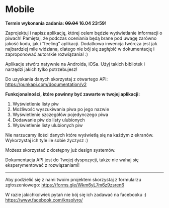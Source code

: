 # Mobile

**Termin wykonania zadania: ~~09.04~~ 16.04 23:59**!

Zaprojektuj i napisz aplikację, której celem będzie wyświetlanie informacji o piwach! Pamiętaj, że podczas oceniania będą brane pod uwagę zarówno jakość kodu, jak i “feeling” aplikacji. Dodatkowa inwencja twórcza jest jak najbardziej mile widziana, dlatego nie bój się zagłębić w dokumentację i zaproponować autorskie rozwiązania! :)

Aplikacje stwórz natywnie na Androida, iOSa. Użyj takich bibliotek i narzędzi jakich tylko potrzebujesz!

Do uzyskania danych skorzystaj z otwartego API: https://punkapi.com/documentation/v2 

**Funkcjonalności, które powinny być zawarte w twojej aplikacji:**

1. Wyświetlenie listy piw
2. Możliwość wyszukiwania piwa po jego nazwie
3. Wyświetlenie szczegółów pojedynczego piwa 
4. Dodawanie piw do listy ulubionych
5. Wyświetlenie listy ulubionych piw

Nie narzucamy ilości danych które wyświetlą się na każdym z ekranów. Wykorzystaj ich tyle ile sobie życzysz :)

Możesz skorzystać z dostępny już design systemów.

Dokumentacja API jest do Twojej dyspozycji, także nie wahaj się eksperymentować z rozwiązaniami!

---
Aby podzielić się z nami twoim projektem skorzystaj z formularzu zgłoszeniowego:
https://forms.gle/Wkm6yL7m6z9zsren6

W razie jakichkolwiek pytań nie bój się ich zadawać na facebooku :) https://www.facebook.com/knsolvro/ 
